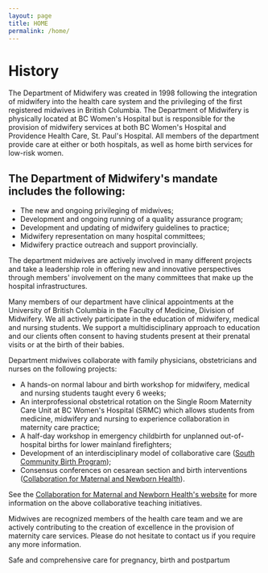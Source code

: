 ```yaml
---
layout: page
title: HOME
permalink: /home/
---
```


# History
The Department of Midwifery was created in 1998 following the integration of midwifery into the health care system and the privileging of the first registered midwives in British Columbia. 
The Department of Midwifery is physically located at BC Women's Hospital but is responsible for the provision of midwifery services at both BC Women's Hospital and Providence Health Care, St. Paul's Hospital. All members of the department provide care at either or both hospitals, as well as home birth services for low-risk women. 

## The Department of Midwifery's mandate includes the following: 
* The new and ongoing privileging of midwives; 
* Development and ongoing running of a quality assurance program; 
* Development and updating of midwifery guidelines to practice; 
* Midwifery representation on many hospital committees; 
* Midwifery practice outreach and support provincially. 

The department midwives are actively involved in many different projects and take a leadership role in offering new and innovative perspectives through members' involvement on the many committees that make up the hospital infrastructures. 

Many members of our department have clinical appointments at the University of British Columbia in the Faculty of Medicine, Division of Midwifery. We all actively participate in the education of midwifery, medical and nursing students. We support a multidisciplinary approach to education and our clients often consent to having students present at their prenatal visits or at the birth of their babies. 

Department midwives collaborate with family physicians, obstetricians and nurses on the following projects: 

* A hands-on normal labour and birth workshop for midwifery, medical and nursing students taught every 6 weeks; 
* An interprofessional obstetrical rotation on the Single Room Maternity Care Unit at BC Women's Hospital (SRMC) which allows students from medicine, midwifery and nursing to experience collaboration in maternity care practice; 
* A half-day workshop in emergency childbirth for unplanned out-of-hospital births for lower mainland firefighters; 
* Development of an interdisciplinary model of collaborative care ([South Community Birth Program][1]); 
* Consensus conferences on cesarean section and birth interventions ([Collaboration for Maternal and Newborn Health][2]). 

See the [Collaboration for Maternal and Newborn Health's website][3] for more information on the above collaborative teaching initiatives. 

Midwives are recognized members of the health care team and we are actively contributing to the creation of excellence in the provision of maternity care services. Please do not hesitate to contact us if you require any more information. 

Safe and comprehensive care for pregnancy, birth and postpartum 

[1]: http://www.scbp.ca 
[2]: http://cmnh.ca/cmnh-conferences/ 
[3]: http://cmnh.ca/teaching-initiatives/